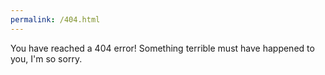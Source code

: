 ```yaml
---
permalink: /404.html
---
```


You have reached a 404 error! Something terrible must have happened to you, I'm so sorry.
